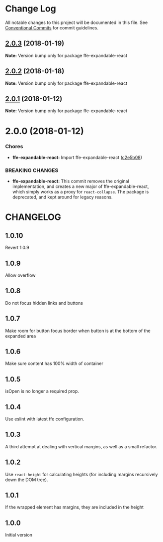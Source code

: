 # Change Log

All notable changes to this project will be documented in this file.
See [Conventional Commits](https://conventionalcommits.org) for commit guidelines.

  <a name="2.0.3"></a>
## [2.0.3](***REMOVED***) (2018-01-19)




**Note:** Version bump only for package ffe-expandable-react

  <a name="2.0.2"></a>
## [2.0.2](***REMOVED***) (2018-01-18)




**Note:** Version bump only for package ffe-expandable-react

<a name="2.0.1"></a>

## [2.0.1](***REMOVED***) (2018-01-12)

**Note:** Version bump only for package ffe-expandable-react

<a name="2.0.0"></a>

# 2.0.0 (2018-01-12)

### Chores

* **ffe-expandable-react:** Import ffe-expandable-react ([c2e5b08](***REMOVED***))

### BREAKING CHANGES

* **ffe-expandable-react:** This commit removes the original implementation,
and creates a new major of ffe-expandable-react, which simply
works as a proxy for `react-collapse`. The package is deprecated,
and kept around for legacy reasons.

# CHANGELOG

## 1.0.10

Revert 1.0.9

## 1.0.9

Allow overflow

## 1.0.8

Do not focus hidden links and buttons

## 1.0.7

Make room for button focus border when button is at the bottom of the expanded area

## 1.0.6

Make sure content has 100% width of container

## 1.0.5

isOpen is no longer a required prop.

## 1.0.4

Use eslint with latest ffe configuration.

## 1.0.3

A third attempt at dealing with vertical margins, as well as a small refactor.

## 1.0.2

Use `react-height` for calculating heights (for including margins recursively down the DOM tree).

## 1.0.1

If the wrapped element has margins, they are included in the height

## 1.0.0

Initial version
